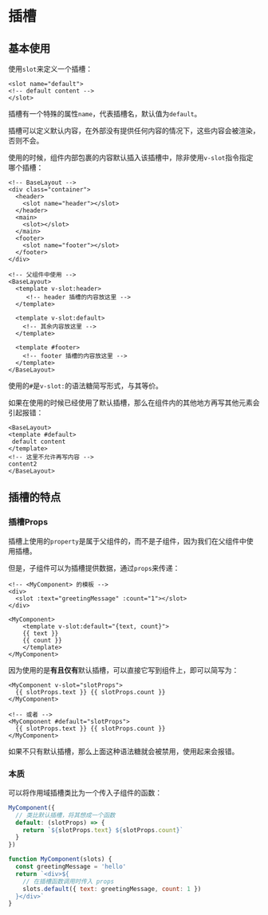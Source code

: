# 插槽

## 基本使用

使用`slot`来定义一个插槽：

```vue
<slot name="default">
<!-- default content -->
</slot>
```

插槽有一个特殊的属性`name`，代表插槽名，默认值为`default`。

插槽可以定义默认内容，在外部没有提供任何内容的情况下，这些内容会被渲染，否则不会。

使用的时候，组件内部包裹的内容默认插入该插槽中，除非使用`v-slot`指令指定哪个插槽：

```vue
<!-- BaseLayout -->
<div class="container">
  <header>
    <slot name="header"></slot>
  </header>
  <main>
    <slot></slot>
  </main>
  <footer>
    <slot name="footer"></slot>
  </footer>
</div>
```

```vue
<!-- 父组件中使用 -->
<BaseLayout>
  <template v-slot:header>
     <!-- header 插槽的内容放这里 -->
  </template>

  <template v-slot:default>
    <!-- 其余内容放这里 -->
  </template>

  <template #footer>
    <!-- footer 插槽的内容放这里 -->
  </template>
</BaseLayout>
```

使用的`#`是`v-slot:`的语法糖简写形式，与其等价。

如果在使用的时候已经使用了默认插槽，那么在组件内的其他地方再写其他元素会引起报错：

```vue
<BaseLayout>
<template #default>
 default content
</template>
<!-- 这里不允许再写内容 -->
content2 
</BaseLayout>
```

## 插槽的特点

### 插槽Props

插槽上使用的`property`是属于父组件的，而不是子组件，因为我们在父组件中使用插槽。

但是，子组件可以为插槽提供数据，通过`props`来传递：

```vue
<!-- <MyComponent> 的模板 -->
<div>
  <slot :text="greetingMessage" :count="1"></slot>
</div>
```

```vue
<MyComponent>
    <template v-slot:default="{text, count}">
    {{ text }} 
    {{ count }}
    </template>
</MyComponent>
```

因为使用的是**有且仅有**默认插槽，可以直接它写到组件上，即可以简写为：

```vue
<MyComponent v-slot="slotProps">
  {{ slotProps.text }} {{ slotProps.count }}
</MyComponent>

<!-- 或者 -->
<MyComponent #default="slotProps">
  {{ slotProps.text }} {{ slotProps.count }}
</MyComponent>
```

如果不只有默认插槽，那么上面这种语法糖就会被禁用，使用起来会报错。

### 本质

可以将作用域插槽类比为一个传入子组件的函数：

```js
MyComponent({
  // 类比默认插槽，将其想成一个函数
  default: (slotProps) => {
    return `${slotProps.text} ${slotProps.count}`
  }
})

function MyComponent(slots) {
  const greetingMessage = 'hello'
  return `<div>${
    // 在插槽函数调用时传入 props
    slots.default({ text: greetingMessage, count: 1 })
  }</div>`
}
```
